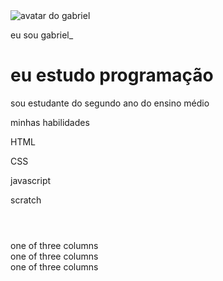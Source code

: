 <!DOCTYPE html>
<html lang="pt-br">
  <head>
     <meta charset="UTF-8" />
     <meta name="viewport" content="width=device-width, initial-scale=1.0" />
     <link rel="stylesheet" href="style.css">
    <title>meu portfóĺio</title>
  </head>
  <body>
      <img src="img/avatar-perfil.png" alt="avatar do gabriel" srcset="">
      <p>eu sou gabriel_</p>
      <h1>eu estudo programação</h1>
      <p>sou estudante do segundo ano do ensino médio
      <p>minhas habilidades</p>
      <div>
          <p>HTML</p>
          <p>CSS</p>
          <p>javascript</p>
          <p>scratch</p>
      </div>
  </body>
  </html>
<body>
  <header class="container">
    <!-- código omitido -->
  </header>
  <script
    src="https://cdn.jsdelivr.net/npm/bootstrap@5.3.3/dist/js/bootstrap.bundle.min.js"
    integrity="sha384-YvpcrYf0tY3lHB60NNkmXc5s9fDVZLESaAA55NDzOxhy9GkcIdslK1eN7N6jIeHz"
    crossorigin="anonymous"
  ></script>
</body>
<div class="container">
  <!--content here -->
</div>
<div class="container text-center">
  <div class="row aling-items-start">
    <div class="col">one of three columns</div>
    <div class="col">one of three columns</div>
    <div class="col">one of three columns</div>
  </div>
</div>

